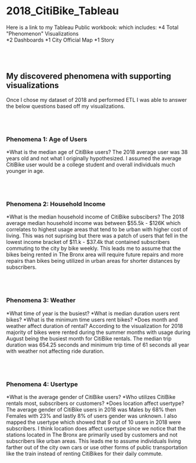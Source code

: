 # 2018_CitiBike_Tableau

Here is a link to my Tableau Public workbook:
which includes:
*4 Total "Phenomenon" Visualizations  
*2 Dashboards 
*1 City Official Map 
*1 Story  

<br><br>

## My discovered phenomena with supporting visualizations
Once I chose my dataset of 2018 and performed ETL I was able to answer the below questions based off my visualizations. 

<br><br>

### Phenomena 1: Age of Users
*What is the median age of CitiBike users?
The 2018 average user was 38 years old and not what I originally hypothesized. I assumed the average CitiBike user would be a college student and overall individuals much younger in age. 

<br><br>

### Phenomena 2: Household Income
*What is the median household income of CitiBike subscibers?
The 2018 average median household income was between $55.5k - $126K which correlates to highest usage areas that tend to be urban with higher cost of living. This was not suprising but there was a patch of users that fell in the lowest income bracket of $11.k - $37.4k that contained subscribers commuting to the city by bike weekly. This leads me to assume that the bikes being rented in The Bronx area will require future repairs and more repairs than bikes being utilized in urban areas for shorter distances by subscribers. 

<br><br>

### Phenomena 3: Weather
*What time of year is the busiest? 
*What is median duration users rent bikes?
*What is the minimum time users rent bikes?
*Does month and weather affect duration of rental?
According to the visualization for 2018 majority of bikes were rented during the summer months with usage during August being the busiest month for CitiBike rentals. The median trip duration was 654.25 seconds and minimum trip time of 61 seconds all year with weather not affecting ride duration. 

<br><br>

### Phenomena 4: Usertype
*What is the average gender of CitiBike users?
*Who utilizes CitiBike rentals most, subscribers or customers?
*Does location affect usertype?
The average gender of CitiBike users in 2018 was Males by 68% then Females with 23% and lastly 8% of users gender was unknown.
I also mapped the usertype which showed that 9 out of 10 users in 2018 were subscribers. I think location does affect usertype since we notice that the stations located in The Bronx are primarily used by customers and not subscribers like urban areas. This leads me to assume individuals living farther out of the city own cars or use other forms of public transportation like the train instead of renting CitiBikes for their daily commute. 

